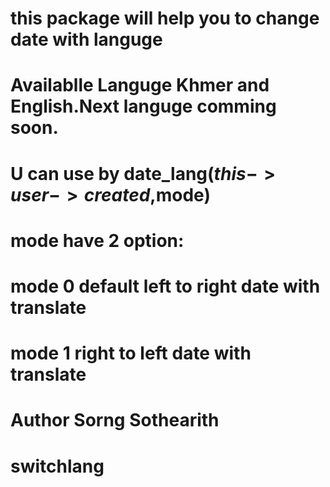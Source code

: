 # this package will help you to change date with languge 
# Availablle Languge Khmer and English.Next languge comming soon.
# U can use by date_lang($this->user->created,$mode)
# mode have 2 option:
# mode 0 default left to right date with translate
# mode 1  right to left date with translate
# Author Sorng Sothearith 
# switchlang

